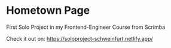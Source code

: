 # Hometown Page
First Solo Project in my Frontend-Engineer Course from Scrimba

Check it out on: https://soloproject-schweinfurt.netlify.app/
